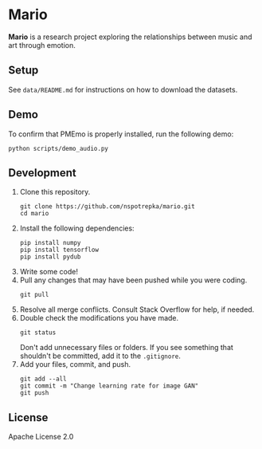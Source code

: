 # Mario

**Mario** is a research project exploring the relationships between music and
art through emotion.

## Setup

See `data/README.md` for instructions on how to download the datasets.

## Demo

To confirm that PMEmo is properly installed, run the following demo:
```
python scripts/demo_audio.py
```

## Development

1. Clone this repository.
    ```
    git clone https://github.com/nspotrepka/mario.git
    cd mario
    ```
2. Install the following dependencies:
    ```
    pip install numpy
    pip install tensorflow
    pip install pydub
    ```
3. Write some code!
4. Pull any changes that may have been pushed while you were coding.
    ```
    git pull
    ```
5. Resolve all merge conflicts. Consult Stack Overflow for help, if needed.
6. Double check the modifications you have made.
    ```
    git status
    ```
    Don't add unnecessary files or folders. If you see something that shouldn't
    be committed, add it to the `.gitignore`.
7. Add your files, commit, and push.
    ```
    git add --all
    git commit -m "Change learning rate for image GAN"
    git push
    ```

## License

Apache License 2.0
